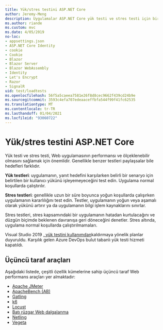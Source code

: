 ```yaml
---
title: Yük/stres testini ASP.NET Core
author: Jeremy-Meng
description: Uygulamalar ASP.NET Core yük testi ve stres testi için birkaç önemli araç ve yaklaşım hakkında bilgi edinin.
ms.author: riande
ms.custom: mvc
ms.date: 4/05/2019
no-loc:
- appsettings.json
- ASP.NET Core Identity
- cookie
- Cookie
- Blazor
- Blazor Server
- Blazor WebAssembly
- Identity
- Let's Encrypt
- Razor
- SignalR
uid: test/loadtests
ms.openlocfilehash: 56f5a5caeea7581e26f8d8cec9662f439cd24b9e
ms.sourcegitcommit: 3593c4efa707edeaaceffbfa544f99f41fc62535
ms.translationtype: MT
ms.contentlocale: tr-TR
ms.lasthandoff: 01/04/2021
ms.locfileid: "93060722"
---
```

# <a name="aspnet-core-loadstress-testing"></a>Yük/stres testini ASP.NET Core

Yük testi ve stres testi, Web uygulamasının performansı ve ölçeklenebilir olmasını sağlamak için önemlidir. Genellikle benzer testleri paylaşsalar bile hedefleri farklıdır.

**Yük testleri**: uygulamanın, yanıt hedefini karşılarken belirli bir senaryo için belirtilen bir kullanıcı yükünü işleyemeyeceğini test edin. Uygulama normal koşullarda çalıştırılır.

**Stres testleri**: genellikle uzun bir süre boyunca yoğun koşullarda çalışırken uygulamanın kararlılığını test edin. Testler, uygulamanın yoğun veya aşamalı olarak yükünü artırır ya da uygulamanın bilgi işlem kaynaklarını sınırlar.

Stres testleri, stres kapsamındaki bir uygulamanın hatadan kurtulacağını ve düzgün biçimde beklenen davranışa geri döneceğini denetler. Stres altında, uygulama normal koşullarda çalıştırılmamaları.

Visual Studio 2019 [, yük testini kullanımdan](https://devblogs.microsoft.com/devops/cloud-based-load-testing-service-eol/)kaldırmaya yönelik planlar duyuruldu. Karşılık gelen Azure DevOps bulut tabanlı yük testi hizmeti kapatıldı.

## <a name="third-party-tools"></a>Üçüncü taraf araçları

Aşağıdaki listede, çeşitli özellik kümelerine sahip üçüncü taraf Web performans araçları yer almaktadır:

* [Apache JMeter](https://jmeter.apache.org/)
* [ApacheBench (AB)](https://httpd.apache.org/docs/2.4/programs/ab.html)
* [Gatling](https://gatling.io/)
* [k6](https://k6.io)
* [Locust](https://locust.io/)
* [Batı rüzgar Web dalgalanma](https://websurge.west-wind.com/)
* [Netling](https://github.com/hallatore/Netling)
* [Vegeta](https://github.com/tsenart/vegeta)
